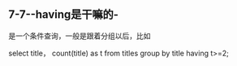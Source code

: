 ## 7-7--having是干嘛的-

是一个条件查询，一般是跟着分组以后，比如

select title， count(title) as t from titles group by title having t>=2;
